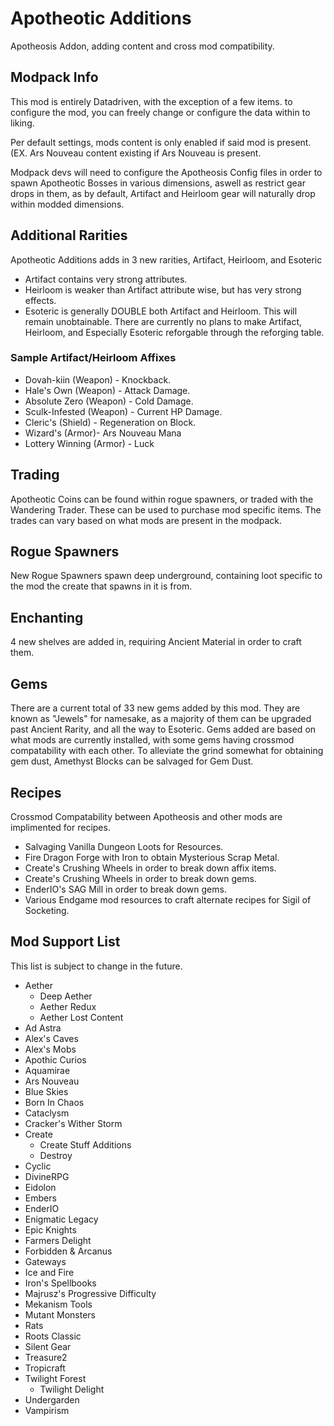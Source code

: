 # Apotheotic Additions
Apotheosis Addon, adding content and cross mod compatibility.

## Modpack Info
This mod is entirely Datadriven, with the exception of a few items. to configure the mod, you can freely change or configure the data within to liking.

Per default settings, mods content is only enabled if said mod is present. (EX. Ars Nouveau content existing if Ars Nouveau is present.

Modpack devs will need to configure the Apotheosis Config files in order to spawn Apotheotic Bosses in various dimensions, aswell as restrict gear drops in them, as by default, Artifact and Heirloom gear will naturally drop within modded dimensions.
## Additional Rarities
Apotheotic Additions adds in 3 new rarities, Artifact, Heirloom, and Esoteric
- Artifact contains very strong attributes.
- Heirloom is weaker than Artifact attribute wise, but has very strong effects.
- Esoteric is generally DOUBLE both Artifact and Heirloom. This will remain unobtainable.
There are currently no plans to make Artifact, Heirloom, and Especially Esoteric reforgable through the reforging table.
### __Sample Artifact/Heirloom Affixes__
- Dovah-kiin (Weapon) - Knockback.
- Hale's Own (Weapon) - Attack Damage.
- Absolute Zero (Weapon) - Cold Damage.
- Sculk-Infested (Weapon) - Current HP Damage.
- Cleric's (Shield) - Regeneration on Block.
- Wizard's (Armor)- Ars Nouveau Mana
- Lottery Winning (Armor) - Luck
## Trading
Apotheotic Coins can be found within rogue spawners, or traded with the Wandering Trader.
These can be used to purchase mod specific items. The trades can vary based on what mods are present in the modpack.
## Rogue Spawners
New Rogue Spawners spawn deep underground, containing loot specific to the mod the create that spawns in it is from.
## Enchanting
4 new shelves are added in, requiring Ancient Material in order to craft them.
## Gems
There are a current total of 33 new gems added by this mod. They are known as "Jewels" for namesake, as a majority of them
can be upgraded past Ancient Rarity, and all the way to Esoteric.
Gems added are based on what mods are currently installed, with some gems having crossmod compatability with each other.
To alleviate the grind somewhat for obtaining gem dust, Amethyst Blocks can be salvaged for Gem Dust.
## Recipes
Crossmod Compatability between Apotheosis and other mods are implimented for recipes.
- Salvaging Vanilla Dungeon Loots for Resources.
- Fire Dragon Forge with Iron to obtain Mysterious Scrap Metal.
- Create's Crushing Wheels in order to break down affix items.
- Create's Crushing Wheels in order to break down gems.
- EnderIO's SAG Mill in order to break down gems.
- Various Endgame mod resources to craft alternate recipes for Sigil of Socketing.
## Mod Support List
This list is subject to change in the future.
- Aether
  - Deep Aether
  - Aether Redux
  - Aether Lost Content
- Ad Astra
- Alex's Caves
- Alex's Mobs
- Apothic Curios
- Aquamirae
- Ars Nouveau
- Blue Skies
- Born In Chaos
- Cataclysm
- Cracker's Wither Storm
- Create
  - Create Stuff Additions
  - Destroy
- Cyclic
- DivineRPG
- Eidolon
- Embers
- EnderIO
- Enigmatic Legacy
- Epic Knights
- Farmers Delight
- Forbidden & Arcanus
- Gateways
- Ice and Fire
- Iron's Spellbooks
- Majrusz's Progressive Difficulty
- Mekanism Tools
- Mutant Monsters
- Rats
- Roots Classic
- Silent Gear
- Treasure2
- Tropicraft
- Twilight Forest
  - Twilight Delight
- Undergarden
- Vampirism
